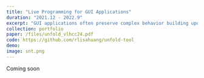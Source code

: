 ```yaml
---
title: "Live Programming for GUI Applications"
duration: "2021.12 - 2022.9"
excerpt: "GUI applications often preserve complex behavior building upon at least three layers of information: GUI changes, code execution, and user-interactions. To help programmers reason about the behavior of GUI applications during debugging, I built a live programming environment that directly displays a time line of intermediate GUI states upon user interactions with the GUI. Without using logs or breakpoints, users can see a timeline of changes in the GUI and their connections to the code in the tool, and such information is always up-to-date to the code."
collection: portfolio
paper: /files/unfold_vlhcc24.pdf
code: https://github.com/rlisahuang/unfold-tool
demo:
image: snt.png
---
```


Coming soon
